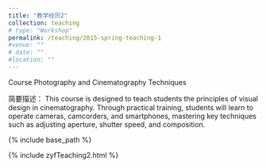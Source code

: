 ```yaml
---
title: "教学经历2"
collection: teaching
# type: "Workshop"
permalink: /teaching/2015-spring-teaching-1
#venue: ""
# date: ""
#location: ""
---
```


Course Photography and Cinematography Techniques

简要描述：
This course is designed to teach students the principles of visual design in cinematography. 
Through practical training, students will learn to operate cameras, camcorders, and smartphones, 
mastering key techniques such as adjusting aperture, shutter speed, and composition. 

{% include base_path %}

<html>
    <head>
        <title>Embedded HTML</title>
    </head>
    <body>                
          {% include zyfTeaching2.html %}       
    </body>
</html>
